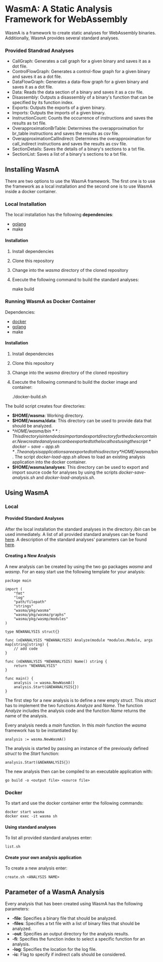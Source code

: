 # WasmA: A Static Analysis Framework for WebAssembly

WasmA is a framework to create static analyses for WebAssembly binaries. Additionally, WasmA
provides several standard analyses.

### Provided Standrad Analyses

- CallGraph: Generates a call graph for a given binary and saves it as a dot file.
- ControlFlowGraph: Generates a control-flow graph for a given binary and saves it as a dot file.
- DataFlowGraph: Generates a data-flow graph for a given binary and saves it as a dot file.
- Data: Reads the data section of a binary and saves it as a csv file.
- Disassembly: Outputs a disassembly of a binary's function that can be specified by its function index.
- Exports: Outputs the exports of a given binary.
- Imports: Outputs the imports of a given binary.
- InstructionCount: Counts the occurrence of instructions and saves the results as txt file.
- OverapproximationBrTable: Determines the overapproximation for br_table instructions and saves the results as csv file.
- OverapproximationCallIndirect: Determines the overapproximation for call_indirect instructions and saves the results as csv file.
- SectionDetails: Saves the details of a binary's sections to a txt file.
- SectionList: Saves a list of a binary's sections to a txt file.

## Installing WasmA

There are two options to use the WasmA framework. The first one is to use the framework as a local installation
and the second one is to use WasmA inside a docker container.

### Local Installation

The local installation has the following **dependencies**:

- [golang](https://golang.org/doc/install)
- make

#### Installation

1. Install dependencies
2. Clone this repository
3. Change into the *wasma* directory of the cloned repository
4. Execute the following command to build the standard analyses:


    make build


### Running WasmA as Docker Container

Dependencies:
- [docker](https://www.docker.com/)
- [golang](https://golang.org/doc/install)
- make

#### Installation

1. Install dependencies
2. Clone this repository
3. Change into the *wasma* directory of the cloned repository
4. Execute the following command to build the docker image and container:


    ./docker-build.sh

The build script creates four directories:

- **$HOME/wasma**: Working directory.
- **$HOME/wasma/data**: This directory can be used to provide data that should be analyzed.
- **$HOME/wasma/bin**: This directory is intended as import and export directory for the docker container.
New created analyses can be exported to the local host using the script *docker-save-app.sh*. The analysis applications
are exported to this directory *$HOME/wasma/bin*. The script *docker-load-app.sh* allows to load an existing analysis application
into the docker container.
- **$HOME/wasma/analyses**: This directory can be used to export and import source code for analyses by using
the scripts *docker-save-analysis.sh* and *docker-load-analysis.sh*.

## Using WasmA

### Local

#### Provided Standard Analyses

After the local installation the standard analyses in the directory */bin* can be used immediately.
A list of all provided standard analyses can be found [here](#provided-standrad-analyses).
A description of the standard analyses' parameters can be found [here](#parameter-of-a-wasma-analysis).

#### Creating a New Analysis

A new analysis can be created by using the two go packages *wasma* and *wasmp*. For an easy start use
the following template for your analysis:

    package main
    
    import (
        "fmt"
        "log"
        "path/filepath"
        "strings"
        "wasma/pkg/wasma"
        "wasma/pkg/wasma/graphs"
        "wasma/pkg/wasmp/modules"
    )

    type NEWANALYSIS struct{}

    func (nEWANALYSIS *NEWANALYSIS) Analyze(module *modules.Module, args map[string]string) {
        // add code
    }

    func (nEWANALYSIS *NEWANALYSIS) Name() string {
        return "NEWANALYSIS"
    }

    func main() {
        analysis := wasma.NewWasmA()
        analysis.Start(&NEWANALYSIS{})
    }

The first step for a new analysis is to define a new empty *struct*. This *struct* has to implement
the two functions *Analyze* and *Name*. The function *Analyze* includes the analysis code and the function *Name*
returns the name of the analysis.

Every analysis needs a *main* function. In this *main* function the *wasma* framework has to be instantiated
by:

    analysis := wasma.NewWasmA()

The analysis is started by passing an instance of the previously defined *struct* to the *Start* function:

    analysis.Start(&NEWANALYSIS{})

The new analysis then can be compiled to an executable application with:

    go build -o <output file> <source file>

### Docker

To start and use the docker container enter the following commands:

    docker start wasma
    docker exec -it wasma sh



#### Using standard analyses

To list all provided standard analyses enter:

    list.sh

#### Create your own analysis application

To create a new analysis enter:

    create.sh <ANALYSIS NAME>

## Parameter of a WasmA Analysis

Every analysis that has been created using WasmA has the following parameters:

- **-file**: Specifies a binary file that should be analyzed.
- **-files**: Specifies a txt file with a list of binary files that should be analyzed.
- **-out**: Specifies an output directory for the analysis results.
- **-fi**: Specifies the function index to select a specific function for an analysis.
- **-log**: Specifies the location for the log file.
- **-ic**: Flag to specify if indirect calls should be considered.
    
